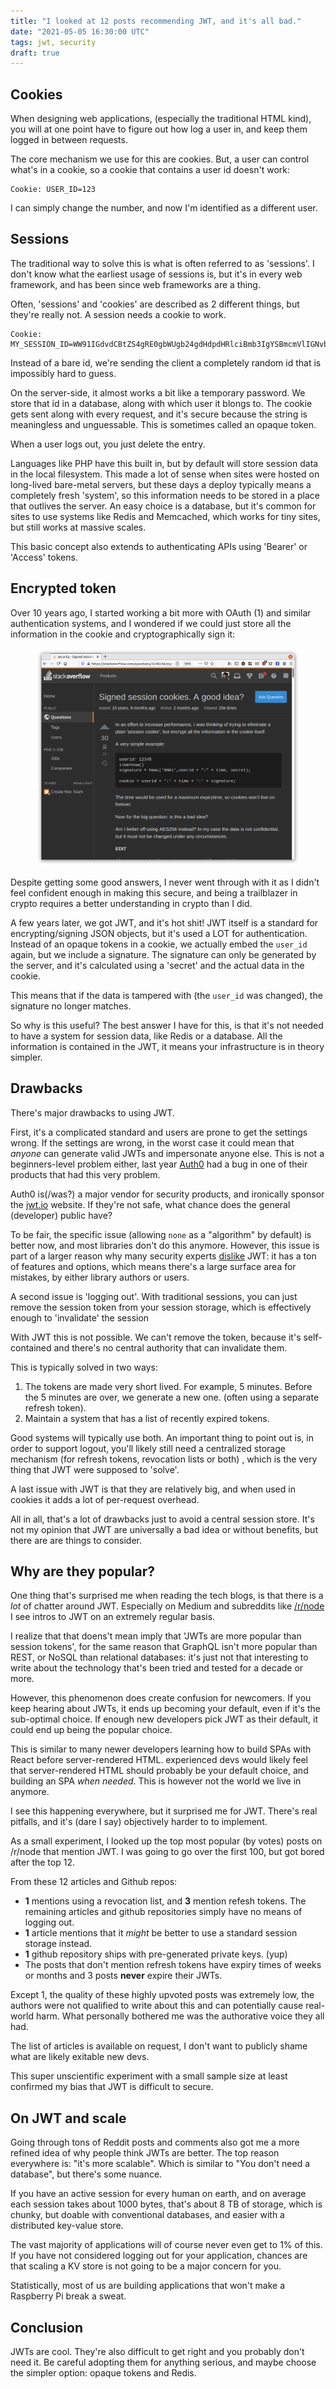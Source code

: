 ```yaml
---
title: "I looked at 12 posts recommending JWT, and it's all bad."
date: "2021-05-05 16:30:00 UTC"
tags: jwt, security
draft: true
---
```


Cookies
-------

When designing web applications, (especially the traditional HTML kind),
you will at one point have to figure out how log a user in, and keep them
logged in between requests.

The core mechanism we use for this are cookies. But, a user can control what's
in a cookie, so a cookie that contains a user id doesn't work:

```
Cookie: USER_ID=123
```

I can simply change the number, and now I'm identified as a different user.


Sessions
--------

The traditional way to solve this is what is often referred to as 'sessions'.
I don't know what the earliest usage of sessions is, but it's in every web
framework, and has been since web frameworks are a thing.

Often, 'sessions' and 'cookies' are described as 2 different things, but
they're really not. A session needs a cookie to work.

```
Cookie: MY_SESSION_ID=WW91IGdvdCBtZS4gRE0gbWUgb24gdHdpdHRlciBmb3IgYSBmcmVlIGNvb2tpZQ
```

Instead of a bare id, we're sending the client a completely random id that is
impossibly hard to guess.

On the server-side, it almost works a bit like a temporary password. We store
that id in a database, along with which user it blongs to. The cookie gets sent
along with every request, and it's secure because the string is meaningless and
unguessable. This is sometimes called an opaque token.

When a user logs out, you just delete the entry.

Languages like PHP have this built in, but by default will store session
data in the local filesystem. This made a lot of sense when sites were hosted
on long-lived bare-metal servers, but these days a deploy typically means
a completely fresh 'system', so this information needs to be stored in a place
that outlives the server. An easy choice is a database, but it's common for
sites to use systems like Redis and Memcached, which works for tiny sites, but
still works at massive scales.

This basic concept also extends to authenticating APIs using 'Bearer' or
'Access' tokens.


Encrypted token
---------------

Over 10 years ago, I started working a bit more with OAuth (1) and similar
authentication systems, and I wondered if we could just store all the
information in the cookie and cryptographically sign it:

<figure>
  <a href="https://stackoverflow.com/questions/3240246/signed-session-cookies-a-good-idea">
    <img src="/assets/posts/jwt/stackoverflow.png" alt="Question about session tokens on Stack Overflow" style="max-width: 100%"/>
  </a>
</figure>

Despite getting some good answers, I never went through with it as I didn't
feel confident enough in making this secure, and being a trailblazer in crypto
requires a better understanding in crypto than I did.

A few years later, we got JWT, and it's hot shit! JWT itself is a standard for
encrypting/signing JSON objects, but it's used a LOT for authentication.
Instead of an opaque tokens in a cookie, we actually embed the `user_id`  again,
but we include a signature. The signature can only be generated by the server,
and it's calculated using a 'secret' and the actual data in the cookie.

This means that if the data is tampered with (the `user_id` was changed), the
signature no longer matches.

So why is this useful? The best answer I have for this, is that it's not
needed to have a system for session data, like Redis or a database. All the
information is contained in the JWT, it means your infrastructure is in
theory simpler.

Drawbacks
---------

There's major drawbacks to using JWT.

First, it's a complicated standard and users are prone to get the settings
wrong. If the settings are wrong, in the worst case it could mean that *anyone*
can generate valid JWTs and impersonate anyone else. This is not a
beginners-level problem either, last year [Auth0][2] had a bug in one of
their products that had this very problem.

Auth0 is(/was?) a major vendor for security products, and ironically sponsor
the [jwt.io][3] website. If they're not safe, what chance does the general
(developer) public have?

To be fair, the specific issue (allowing `none` as a "algorithm" by default)
is better now, and most libraries don't do this anymore. However, this issue
is part of a larger reason why many security experts [dislike][4] JWT: it has
a ton of features and options, which means there's a large surface area for
mistakes, by either library authors or users.

A second issue is 'logging out'. With traditional sessions, you can just
remove the session token from your session storage, which is effectively
enough to 'invalidate' the session

With JWT this is not possible. We can't remove the token, because it's
self-contained and there's no central authority that can invalidate them.

This is typically solved in two ways:

1. The tokens are made very short lived. For example, 5 minutes. Before the
   5 minutes are over, we generate a new one. (often using a separate refresh
   token).
2. Maintain a system that has a list of recently expired tokens.

Good systems will typically use both. An important thing to point out is,
in order to support logout, you'll likely still need a centralized storage
mechanism (for refresh tokens, revocation lists or both) , which is the very
thing that JWT were supposed to 'solve'.

A last issue with JWT is that they are relatively big, and when used in
cookies it adds a lot of per-request overhead.

All in all, that's a lot of drawbacks just to avoid a central session
store. It's not my opinion that JWT are universally a bad idea or without
benefits, but there are are things to consider.


Why are they popular?
---------------------

One thing that's surprised me when reading the tech blogs, is that there
is a _lot_ of chatter around JWT. Especially on Medium and subreddits like
[/r/node][5] I see intros to JWT on an extremely regular basis.

I realize that that doens't mean imply that 'JWTs are more popular than
session tokens', for the same reason that GraphQL isn't more popular than
REST, or NoSQL than relational databases: it's just not that interesting
to write about the technology that's been tried and tested for a decade or
more.

However, this phenomenon does create confusion for newcomers. If you keep
hearing about JWTs, it ends up becoming your default, even if it's the
sub-optimal choice. If enough new developers pick JWT as their default,
it could end up being the popular choice.

This is similar to many newer developers learning how to build SPAs with
React before server-rendered HTML.  experienced devs would likely feel that
server-rendered HTML should probably be your default choice, and building
an SPA *when needed*. This is however not the world we live in anymore.

I see this happening everywhere, but it surprised me for JWT. There's real
pitfalls, and it's (dare I say) objectively harder to to implement.

As a small experiment, I looked up the top most popular (by votes) posts
on /r/node that mention JWT. I was going to go over the first 100, but got
bored after the top 12.

From these 12 articles and Github repos:

* **1** mentions using a revocation list, and **3** mention refesh tokens.
  The remaining articles and github repositories simply have no means of
  logging out.
* **1** article mentions that it _might_ be better to use a standard session
  storage instead.
* **1** github repository ships with pre-generated private keys. (yup)
* The posts that don't mention refresh tokens have expiry times of
  weeks or months and 3 posts **never** expire their JWTs.

Except 1, the quality of these highly upvoted posts was extremely low, the
authors were not qualified to write about this and can potentially cause
real-world harm. What personally bothered me was the authorative voice they
all had.

The list of articles is available on request, I don't want to publicly shame
what are likely exitable new devs.

This super unscientific experiment with a small sample size at least confirmed
my bias that JWT is difficult to secure. 

On JWT and scale
----------------

Going through tons of Reddit posts and comments also got me a more refined
idea of why people think JWTs are better. The top reason everywhere is:
"it's more scalable". Which is similar to "You don't need a database", but
there's some nuance.

If you have an active session for every human on earth, and on average
each session takes about 1000 bytes, that's about 8 TB of storage, which
is chunky, but doable with conventional databases, and easier with a
distributed key-value store.

The vast majority of applications will of course never even get to 1% of
this. If you have not considered logging out for your application, chances
are that scaling a KV store is not going to be a major concern for you.

Statistically, most of us are building applications that won't make a
Raspberry Pi break a sweat.

Conclusion
----------

JWTs are cool. They're also difficult to get right and you probably don't
need it.  Be careful adopting them for anything serious, and maybe choose
the simpler option: opaque tokens and Redis.

[1]: https://crypto.stackexchange.com/questions/9336/is-hmac-md5-considered-secure-for-authenticating-encrypted-data
[2]: https://insomniasec.com/blog/auth0-jwt-validation-bypass
[3]: https://jwt.io/
[4]: https://paragonie.com/blog/2017/03/jwt-json-web-tokens-is-bad-standard-that-everyone-should-avoid
[5]: https://www.reddit.com/r/node/
